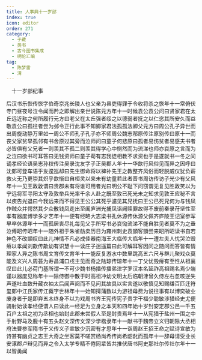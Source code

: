 ```yaml
---
title: 人事典十一岁部
index: true
icon: editor
order: 271
category:
  - 子藏
  - 类书
  - 古今图书集成
  - 明伦汇编
tag:
  - 陈梦雷
  - 清
---
```


　十一岁部纪事  

后汉书乐恢传恢字伯奇京兆长陵人也父亲为县吏得罪于令收将杀之恢年十一常俯伏寺门昼夜号泣令闻而矜之即解出亲世说陈元方年十一时候袁公袁公问曰贤家君在太丘远近称之何所履行元方曰老父在太丘强者绥之以德弱者抚之以仁恣其所安久而益敬袁公曰孤往者尝为邺令正行此事不知卿家君法孤孤法卿父元方曰周公孔子异世而出周旋动静万里如一周公不师孔子孔子亦不师周公魏志邴原传注原别传曰原十一而丧父家贫早孤邻有书舍原过其旁而泣师问曰童子何悲原曰孤者易伤贫者易感夫书者必皆俱有父兄者一则羡其不孤二则羡其得学心中恻然而为流涕也师亦哀原之言而为之泣曰欲书可耳答曰无钱资师曰童子苟有志我徒相教不求资也于是遂就书一冬之间诵孝经论语吴志孙权传注吴录沈友字子正吴郡人年十一华歆行风俗见而异之因呼曰沈郎可登车语乎友逡巡却曰先生御命将以裨补先王之教整齐风俗而轻脱威仪犹负薪救火无乃更崇其炽乎歆惭曰自桓灵以来未有幼童若此者晋书周访传访子光少有父风年十一见王敦敦谓曰贵郡未有将谁可用者光曰明公不耻下问窃谓无复见胜敦笑以为宁远将军寻阳太守及敦举兵光率千余人赴之既至敦已死光未之知求见敦王应秘不言以疾告光退曰今我远来而不得见王公公其死乎遽见其兄抚曰王公已死兄何为与钱凤作贼众并愕然其夕众散钱凤走出至阖庐洲光捕凤诣阙赎罪故得不废前秦录苻坚性至孝有器度博学多才艺年十一便有经略大志梁书孔休源传休源父佩齐庐陵王记室参军早卒休源年十一而孤居丧尽礼每见父手所写书必哀恸流涕不能自胜见者莫不为之垂泣傅昭传昭年十一随外祖于朱雀舫卖历日为雍州刺史袁顗客顗尝来昭所昭读书自若神色不改顗叹曰此儿神情不凡必成佳器南海王大临传大临年十一遭左夫人忧哭泣毁瘠以孝闻刘歊传歊幼有识慧十一读庄子逍遥篇曰此可解耳客因问之随问而答皆有情理家人异之陈书周文育传文育年十一能反复游水中数里跳高五六尺与群儿聚戏众莫能及义兴人周荟为寿昌浦口戍主见而奇之陆琼传琼年十一丁父忧毁瘠有至性从祖襄叹曰此儿必荷门基所谓一不可少魏书杨播传播弟津字罗汉本名延祚高祖赐名焉少端谨以器度见称年十一除侍御中散于时高祖冲幼文明太后临朝津曾久侍左右忽咳逆失声遂吐血数升藏衣袖太后闻声阅而不见问其故具以实言遂以敬慎见知赐缣百匹迁符玺郎中江氏家传江蕤字世林年十一始知摴蒲数以为游祖母费为说往事有以博奕破业废身者于是即弃五木终身不以为戏周书齐王宪传宪子贵字干福少聪敏涉猎经史尤便骑射始读孝经便谓人曰读此一经足为立身之本天和四年始十岁封安定郡公邑一千五百户太祖之初为丞相也始封此郡未尝假人至是封贵焉年十一从宪猎于盐州一围之中手射野马及鹿十有五头赵文深传文深少学楷隶年十一献书于魏帝立义归朝除大丞相府法曹参军隋书于义传义子宣敏少沉密有才思年十一诣周赵王招王命之赋诗宣敏为诗甚有幽贞之志王大奇之坐客莫不嗟赏杨尚希传尚希龆龀而孤年十一辞母请受业长安涿郡卢辩见而异之令入太学专精不倦同辈皆共推伏唐书阿史那社尔传社尔年十一以智勇闻  
